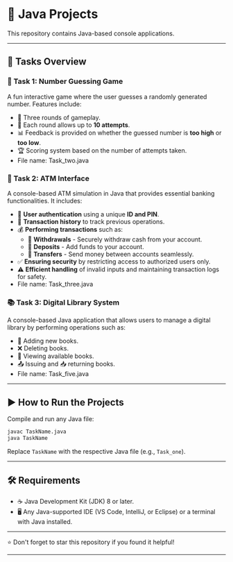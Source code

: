 # 🚀 Java Projects
This repository contains Java-based console applications.

---
## 📌 Tasks Overview
### 🎯 Task 1: Number Guessing Game
A fun interactive game where the user guesses a randomly generated number. Features include:
- 🔄 Three rounds of gameplay.
- 🔢 Each round allows up to **10 attempts**.
- 📊 Feedback is provided on whether the guessed number is **too high** or **too low**.
- 🏆 Scoring system based on the number of attempts taken.
- File name: Task_two.java

### 🏧 Task 2: ATM Interface
A console-based ATM simulation in Java that provides essential banking functionalities. It includes:
- 🔐 **User authentication** using a unique **ID and PIN**.
- 📜 **Transaction history** to track previous operations.
- 💰 **Performing transactions** such as:
  - 🏦 **Withdrawals** - Securely withdraw cash from your account.
  - 💸 **Deposits** - Add funds to your account.
  - 🔄 **Transfers** - Send money between accounts seamlessly.
- ✅ **Ensuring security** by restricting access to authorized users only.
- ⚠️ **Efficient handling** of invalid inputs and maintaining transaction logs for safety.
- File name: Task_three.java

### 📚 Task 3: Digital Library System
A console-based Java application that allows users to manage a digital library by performing operations such as:
- 📖 Adding new books.
- ❌ Deleting books.
- 📜 Viewing available books.
- 📤 Issuing and 📥 returning books.
- File name: Task_five.java
---
## ▶️ How to Run the Projects
Compile and run any Java file:
   ```sh
   javac TaskName.java
   java TaskName
   ```
   Replace `TaskName` with the respective Java file (e.g., `Task_one`).
   
---
## 🛠 Requirements
- ☕ Java Development Kit (JDK) 8 or later.
- 🖥 Any Java-supported IDE (VS Code, IntelliJ, or Eclipse) or a terminal with Java installed.
---
⭐ Don't forget to star this repository if you found it helpful!

---
